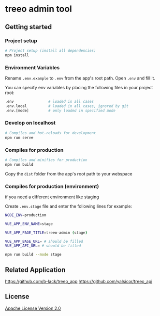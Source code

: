# treeo admin tool

## Getting started

### Project setup

```bash
# Project setup (install all dependencies)
npm install
```

### Environment Variables

Rename `.env.example` to `.env` from the app's root path. Open `.env` and fill it.

You can specify env variables by placing the following files in your project root:

```bash
.env                # loaded in all cases
.env.local          # loaded in all cases, ignored by git
.env.[mode]         # only loaded in specified mode
```

### Develop on localhost

```bash
# Compiles and hot-reloads for development
npm run serve
```

### Compiles for production

```bash
# Compiles and minifies for production
npm run build
```

Copy the `dist` folder from the app's root path to your webspace

### Compiles for production (environment)

if you need a different environment like staging

Create `.env.stage` file and enter the following lines for example:

```bash
NODE_ENV=production

VUE_APP_ENV_NAME=stage

VUE_APP_PAGE_TITLE=treeo-admin (stage)

VUE_APP_BASE_URL= # should be filled
VUE_APP_API_URL= # should be filled
```

```bash
npm run build --mode stage
```

## Related Application

<https://github.com/b-lack/treeo_app>
<https://github.com/yalsicor/treeo_api>

## License

[Apache License Version 2.0](./LICENSE)
